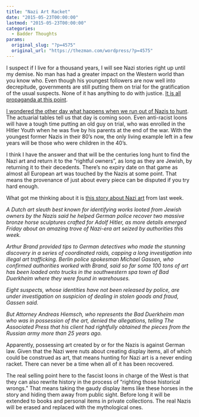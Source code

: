 ```yaml
---
title: "Nazi Art Racket"
date: "2015-05-23T00:00:00"
lastmod: "2015-05-23T00:00:00"
categories:
  - Badder Thoughts
params:
  original_slug: "?p=4575"
  original_url: "https://thezman.com/wordpress/?p=4575"
---
```


I suspect if I live for a thousand years, I will see Nazi stories right
up until my demise. No man has had a greater impact on the Western world
than you know who. Even though his youngest followers are now well into
decrepitude, governments are still putting them on trial for the
gratification of the usual suspects. None of it has anything to do with
justice. <a
href="http://www.theguardian.com/books/2015/feb/06/why-obsessed-nazis-third-reich"
rel="noopener" target="_blank">It is all propaganda at this point</a>.

<a href="http://thezman.com/wordpress/?p=4345" rel="noopener"
target="_blank">I wondered the other day what happens when we run out of
Nazis to hunt</a>. The actuarial tables tell us that day is coming soon.
Even anti-racist loons will have a tough time putting an old guy on
trial, who was enrolled in the Hitler Youth when he was five by his
parents at the end of the war. With the youngest former Nazis in their
80’s now, the only living example left in a few years will be those who
were children in the 40’s.

I think I have the answer and that will be the centuries long hunt to
find the Nazi art and return it to the “rightful owners”, as long as
they are Jewish, by returning it to their decedents. There’s no expiry
date on that game as almost all European art was touched by the Nazis at
some point. That means the provenance of just about every piece can be
disputed if you try hard enough.

What got me thinking about it is <a
href="http://news.yahoo.com/dutch-art-sleuth-helps-german-police-track-down-103456412.html"
rel="noopener" target="_blank">this story about Nazi art</a> from last
week.

*A Dutch art sleuth best known for identifying works looted from Jewish
owners by the Nazis said he helped German police recover two massive
bronze horse sculptures crafted for Adolf Hitler, as more details
emerged Friday about an amazing trove of Nazi-era art seized by
authorities this week.*

*Arthur Brand provided tips to German detectives who made the stunning
discovery in a series of coordinated raids, capping a long investigation
into illegal art trafficking. Berlin police spokesman Michael Gassen,
who confirmed authorities worked with Brand, said so far some 100 tons
of art has been loaded onto trucks in the southwestern spa town of Bad
Duerkheim where they were found in warehouses.*

*Eight suspects, whose identities have not been released by police, are
under investigation on suspicion of dealing in stolen goods and fraud,
Gassen said.*

*But Attorney Andreas Hiemsch, who represents the Bad Duerkheim man who
was in possession of the art, denied the allegations, telling The
Associated Press that his client had rightfully obtained the pieces from
the Russian army more than 25 years ago.*

Apparently, possessing art created by or for the Nazis is against German
law. Given that the Nazi were nuts about creating display items, all of
which could be construed as art, that means hunting for Nazi art is a
never ending racket. There can never be a time when all of it has been
recovered.

The real selling point here to the fascist loons in charge of the West
is that they can also rewrite history in the process of “righting those
historical wrongs.” That means taking the gaudy display items like these
horses in the story and hiding them away from public sight. Before long
it will be extended to books and personal items in private collections.
The real Nazis will be erased and replaced with the mythological ones.

